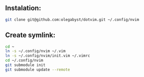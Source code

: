 ## Instalation:

```sh
git clone git@github.com:olegabyst/dotvim.git ~/.config/nvim
```

## Create symlink:

```sh
cd ~
ln -s ~/.config/nvim ~/.vim
ln -s ~/.config/nvim/init.vim ~/.vimrc
cd ~/.config/nvim
git submodule init
git submodule update --remote
```
